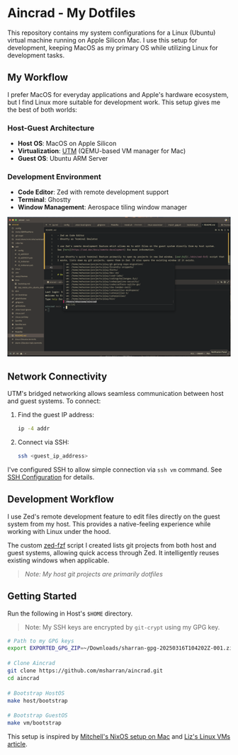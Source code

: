 # Aincrad - My Dotfiles

This repository contains my system configurations for a Linux (Ubuntu) virtual machine running on Apple Silicon Mac. I use this setup for development, keeping MacOS as my primary OS while utilizing Linux for development tasks.

## My Workflow

I prefer MacOS for everyday applications and Apple's hardware ecosystem, but I find Linux more suitable for development work. This setup gives me the best of both worlds:

### Host-Guest Architecture
- **Host OS**: MacOS on Apple Silicon
- **Virtualization**: [UTM](https://mac.getutm.app/) (QEMU-based VM manager for Mac)
- **Guest OS**: Ubuntu ARM Server

### Development Environment
- **Code Editor**: Zed with remote development support
- **Terminal**: Ghostty
- **Window Management**: Aerospace tiling window manager

![zed-fzf](./docs/zed-fzf.png)

## Network Connectivity

UTM's bridged networking allows seamless communication between host and guest systems. To connect:

1. Find the guest IP address:
   ```bash
   ip -4 addr
   ```

2. Connect via SSH:
   ```bash
   ssh <guest_ip_address>
   ```

I've configured SSH to allow simple connection via `ssh vm` command. See [SSH Configuration](.ssh/config) for details.

## Development Workflow

I use Zed's remote development feature to edit files directly on the guest system from my host. This provides a native-feeling experience while working with Linux under the hood.

The custom [zed-fzf](./sbin/zed-fzf) script I created lists git projects from both host and guest systems, allowing quick access through Zed. It intelligently reuses existing windows when applicable.

> *Note: My host git projects are primarily dotfiles*

## Getting Started

Run the following in Host's `$HOME` directory.

> Note: My SSH keys are encrypted by `git-crypt` using my GPG key.
   
```bash
# Path to my GPG keys
export EXPORTED_GPG_ZIP=~/Downloads/sharran-gpg-20250316T104202Z-001.zip

# Clone Aincrad
git clone https://github.com/msharran/aincrad.git
cd aincrad

# Bootstrap HostOS
make host/bootstrap

# Bootstrap GuestOS
make vm/bootstrap
```

This setup is inspired by [Mitchell's NixOS setup on Mac](https://x.com/mitchellh/status/1346136404682625024?s=46) and [Liz's Linux VMs article](https://medium.com/@lizrice/linux-vms-on-an-m1-based-mac-with-vscode-and-utm-d73e7cb06133).
